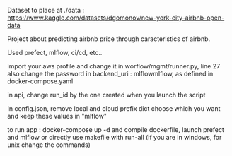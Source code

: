 Dataset to place at ./data : https://www.kaggle.com/datasets/dgomonov/new-york-city-airbnb-open-data

Project about predicting airbnb price through caracteristics of airbnb.

Used prefect, mlflow, ci/cd, etc..

import your aws profile and change it in worflow/mgmt/runner.py, line 27
also change the password in backend_uri : mlflowmlflow, as defined in docker-compose.yaml

in api, change run_id by the one created when you launch the script 

In config.json, remove local and cloud prefix dict choose which you want and keep these values in "mlflow" 

to run app : docker-compose up -d
and compile dockerfile, launch prefect and mlflow or directly use makefile with run-all (if you are in windows, for unix change the commands)
